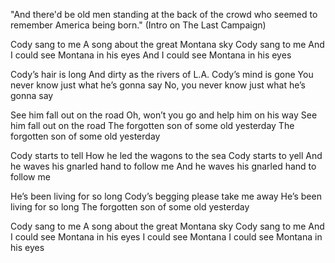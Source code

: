 "And there'd be old men standing at the back of the crowd who seemed to
remember America being born." (Intro on The Last Campaign)

Cody sang to me
A song about the great Montana sky
Cody sang to me
And I could see Montana in his eyes
And I could see Montana in his eyes

Cody’s hair is long
And dirty as the rivers of L.A.
Cody’s mind is gone
You never know just what he’s gonna say
No, you never know just what he’s gonna say

See him fall out on the road
Oh, won’t you go and help him on his way
See him fall out on the road
The forgotten son of some old yesterday
The forgotten son of some old yesterday

Cody starts to tell
How he led the wagons to the sea
Cody starts to yell
And he waves his gnarled hand to follow me
And he waves his gnarled hand to follow me

He’s been living for so long
Cody’s begging please take me away
He’s been living for so long
The forgotten son of some old yesterday

Cody sang to me
A song about the great Montana sky
Cody sang to me
And I could see Montana in his eyes
I could see Montana
I could see Montana in his eyes
